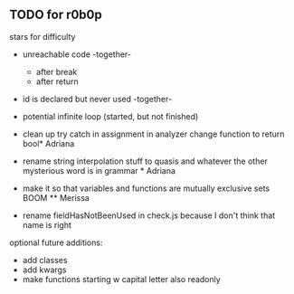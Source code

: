 ## TODO for r0b0p

stars for difficulty

- unreachable code -together-
  - after break
  - after return
- id is declared but never used -together-
- potential infinite loop (started, but not finished)

- clean up try catch in assignment in analyzer change function to return bool\* Adriana
- rename string interpolation stuff to quasis and whatever the other mysterious word is in grammar \* Adriana
- make it so that variables and functions are mutually exclusive sets BOOM \*\* Merissa
- rename fieldHasNotBeenUsed in check.js because I don't think that name is right

optional future additions:

- add classes
- add kwargs
- make functions starting w capital letter also readonly
